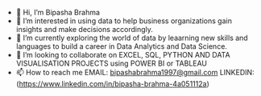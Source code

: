 - 👋 Hi, I’m Bipasha Brahma
- 👀 I’m interested in using data to help business organizations gain insights and make decisions accordingly.
- 🌱 I’m currently exploring the world of data by leaarning new skills and languages to build a career in Data Analytics and Data Science.
- 💞️ I’m looking to collaborate on EXCEL, SQL, PYTHON AND DATA VISUALISATION PROJECTS using POWER BI or TABLEAU
- 📫 How to reach me EMAIL: bipashabrahma1997@gmail.com LINKEDIN: (https://www.linkedin.com/in/bipasha-brahma-4a051112a)

<!---
bipashabrahma/bipashabrahma is a ✨ special ✨ repository because its `README.md` (this file) appears on your GitHub profile.
You can click the Preview link to take a look at your changes.
--->

